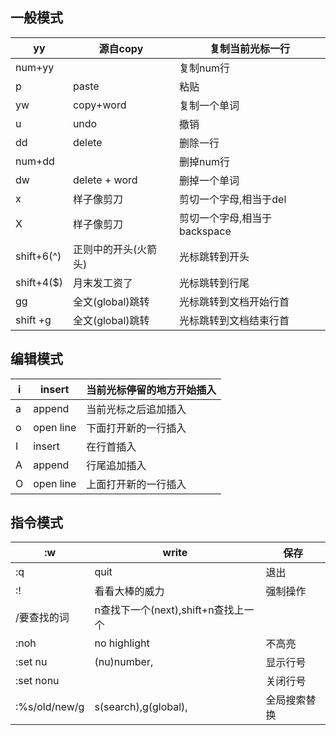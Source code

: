 <a name="yJqVL"></a>
## 一般模式
| yy | 源自copy | 复制当前光标一行 |
| --- | --- | --- |
| num+yy | <br /> | 复制num行 |
| p | paste | 粘贴 |
| yw | copy+word | 复制一个单词 |
| u | undo | 撤销 |
| dd | delete | 删除一行 |
| num+dd |  | 删掉num行 |
| dw | delete + word  | 删掉一个单词 |
| x | 样子像剪刀 | 剪切一个字母,相当于del |
| X | 样子像剪刀 | 剪切一个字母,相当于backspace |
| shift+6(^) | 正则中的开头(火箭头) | 光标跳转到开头 |
| shift+4($) | 月末发工资了 | 光标跳转到行尾 |
| gg | 全文(global)跳转 | 光标跳转到文档开始行首 |
| shift +g | 全文(global)跳转 | 光标跳转到文档结束行首 |

<a name="BfDvj"></a>
## 编辑模式
| i | insert | 当前光标停留的地方开始插入 |
| --- | --- | --- |
| a | append | 当前光标之后追加插入 |
| o | open line | 下面打开新的一行插入 |
| I | insert | 在行首插入 |
| A | append | 行尾追加插入 |
| O | open line | 上面打开新的一行插入 |

<a name="Dh0ll"></a>
## 指令模式
| :w | write | 保存 |
| --- | --- | --- |
| :q | quit | 退出 |
| :! | 看看大棒的威力 | 强制操作 |
| /要查找的词 | n查找下一个(next),shift+n查找上一个 |  |
| :noh | no highlight | 不高亮 |
| :set nu | (nu)number, | 显示行号 |
| :set nonu |  | 关闭行号 |
| :%s/old/new/g | s(search),g(global), | 全局搜索替换 |


